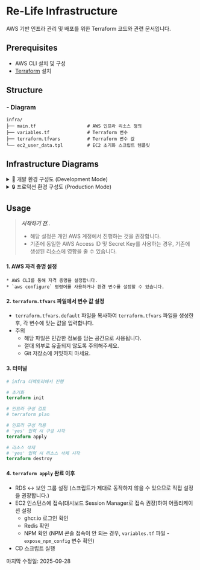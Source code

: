 # Re-Life Infrastructure
AWS 기반 인프라 관리 및 배포를 위한 Terraform 코드와 관련 문서입니다.

## Prerequisites
- AWS CLI 설치 및 구성
- [Terraform](https://www.terraform.io/downloads.html) 설치

## Structure
### - Diagram
```
infra/
├── main.tf                   # AWS 인프라 리소스 정의
├── variables.tf              # Terraform 변수
├── terraform.tfvars          # Terraform 변수 값
└── ec2_user_data.tpl         # EC2 초기화 스크립트 템플릿
```

## Infrastructure Diagrams

<details>
<summary>🔧 개발 환경 구성도 (Development Mode)</summary>

> **주의**: 개발 목적으로 RDS 포트(5432)와 NPM 관리 포트(81)가 외부에 노출되어 있습니다.

```mermaid
graph TB
    %% External
    Internet([Internet])
    Developer([개발자])

    %% AWS Cloud boundary
    subgraph AWS["AWS Cloud - Development"]
        %% VPC
        subgraph VPC["VPC (10.0.0.0/16)"]
            IGW[Internet Gateway]
            RT[Route Table]

            %% Subnets in different AZs
            subgraph AZ1["AZ-a"]
                Subnet1["Public Subnet 1<br/>(10.0.0.0/24)"]
            end

            subgraph AZ2["AZ-b"]
                Subnet2["Public Subnet 2<br/>(10.0.1.0/24)"]
                EC2["EC2 Instance<br/>(t3.small)<br/>Amazon Linux 2023<br/>NPM:81 exposed"]
            end

            subgraph AZ3["AZ-c"]
                Subnet3["Public Subnet 3<br/>(10.0.2.0/24)"]
            end

            subgraph AZ4["AZ-d"]
                Subnet4["Public Subnet 4<br/>(10.0.3.0/24)"]
            end

            %% Security Group
            SG[Security Group<br/>HTTP-80, HTTPS-443<br/>🔓 RDS-5432, NPM-81<br/>OPEN TO INTERNET]

            %% RDS Subnet Group
            RDS_SG[RDS Subnet Group<br/>Subnet1 + Subnet2]
            RDS["🔓 PostgreSQL RDS<br/>db.t3.micro Single-AZ<br/>PUBLICLY ACCESSIBLE"]
        end

        %% S3 and CloudFront
        S3[S3 Bucket<br/>Static Files]
        CF[CloudFront<br/>CDN Distribution]
        OAI[Origin Access Identity]

        %% EIP
        EIP[Elastic IP]
    end

    %% Connections
    Developer -.->|AWS Console| Internet
    Developer -.->|Direct DB Access<br/>Port 5432| Internet
    Developer -.->|NPM Admin<br/>Port 81| Internet
    Internet --> CF
    Internet --> IGW
    IGW --> RT
    RT --> Subnet1
    RT --> Subnet2
    RT --> Subnet3
    RT --> Subnet4

    EC2 --> EIP
    EIP --> Internet

    EC2 --> SG
    RDS --> SG
    RDS --> RDS_SG

    CF --> OAI
    OAI --> S3

    EC2 -.->|IAM Role| S3
    EC2 -.->|Connect| RDS

    %% Styling
    classDef aws fill:#ff9900,stroke:#232f3e,stroke-width:2px,color:#fff
    classDef compute fill:#ff6b6b,stroke:#c92a2a,stroke-width:2px,color:#fff
    classDef storage fill:#4ecdc4,stroke:#2b8a3e,stroke-width:2px,color:#fff
    classDef network fill:#74c0fc,stroke:#1864ab,stroke-width:2px,color:#fff
    classDef database fill:#ffd43b,stroke:#fab005,stroke-width:2px,color:#000
    classDef warning fill:#ff6b6b,stroke:#c92a2a,stroke-width:3px,color:#fff

    class AWS aws
    class EC2,EIP compute
    class S3,CF storage
    class VPC,IGW,RT,Subnet1,Subnet2,Subnet3,Subnet4,SG network
    class RDS,RDS_SG warning
```

**현재 설정값 (variables.tf):**
- PORT
  - `expose_rds_port = true` 🔓
  - `expose_npm_config = true` 🔓
- RDS 외부 접근
  - `publicly_accessible = true`

</details>

<details>
<summary>🔒 프로덕션 환경 구성도 (Production Mode)</summary>

> **보안**: 프로덕션 환경에서는 RDS와 NPM 관리 포트가 내부에서만 접근 가능합니다.

**프로덕션 권장 설정값:**
- PORT
  - `expose_rds_port = false` 🔒
  - `expose_npm_config = false` 🔒
- RDS 외부 접근
  - `publicly_accessible = false`

**접근 방법:**
- RDS: EC2를 통한 터널링 또는 VPN
- NPM 관리: EC2 SSH 터널링

```mermaid
graph TB
    %% External
    Internet([Internet])
    User([사용자])

    %% AWS Cloud boundary
    subgraph AWS["AWS Cloud"]
        %% VPC
        subgraph VPC["VPC (10.0.0.0/16)"]
            IGW[Internet Gateway]
            RT[Route Table]

            %% Subnets in different AZs
            subgraph AZ1["AZ-a"]
                Subnet1["Public Subnet 1<br/>(10.0.0.0/24)"]
            end

            subgraph AZ2["AZ-b"]
                Subnet2["Public Subnet 2<br/>(10.0.1.0/24)"]
                EC2["EC2 Instance<br/>(t3.small)<br/>Amazon Linux 2023"]
            end

            subgraph AZ3["AZ-c"]
                Subnet3["Public Subnet 3<br/>(10.0.2.0/24)"]
            end

            subgraph AZ4["AZ-d"]
                Subnet4["Public Subnet 4<br/>(10.0.3.0/24)"]
            end

            %% Security Group
            SG[Security Group<br/>HTTP-80, HTTPS-443<br/>🔒 Internal Access Only]

            %% RDS Subnet Group
            RDS_SG[RDS Subnet Group<br/>Subnet1 + Subnet2]
            RDS["🔒 PostgreSQL RDS<br/>db.t3.micro Single-AZ<br/>PRIVATE ACCESS"]
        end

        %% S3 and CloudFront
        S3[S3 Bucket<br/>Static Files]
        CF[CloudFront<br/>CDN Distribution]
        OAI[Origin Access Identity]

        %% EIP
        EIP[Elastic IP]
    end

    %% Connections
    User --> Internet
    Internet --> CF
    Internet --> IGW
    IGW --> RT
    RT --> Subnet1
    RT --> Subnet2
    RT --> Subnet3
    RT --> Subnet4

    EC2 --> EIP
    EIP --> Internet

    EC2 --> SG
    RDS --> SG
    RDS --> RDS_SG

    CF --> OAI
    OAI --> S3

    EC2 -.->|IAM Role| S3
    EC2 -.->|Internal Connect| RDS

    %% Styling
    classDef aws fill:#ff9900,stroke:#232f3e,stroke-width:2px,color:#fff
    classDef compute fill:#ff6b6b,stroke:#c92a2a,stroke-width:2px,color:#fff
    classDef storage fill:#4ecdc4,stroke:#2b8a3e,stroke-width:2px,color:#fff
    classDef network fill:#74c0fc,stroke:#1864ab,stroke-width:2px,color:#fff
    classDef database fill:#51cf66,stroke:#2b8a3e,stroke-width:2px,color:#fff
    classDef secure fill:#51cf66,stroke:#2b8a3e,stroke-width:3px,color:#fff

    class AWS aws
    class EC2,EIP compute
    class S3,CF storage
    class VPC,IGW,RT,Subnet1,Subnet2,Subnet3,Subnet4,SG network
    class RDS,RDS_SG secure
```

**프로덕션 권장 설정값:**
- `expose_rds_port = false` 🔒
- `expose_npm_config = false` 🔒
- `publicly_accessible = false` (RDS)

**접근 방법:**
- RDS: EC2를 통한 터널링 또는 VPN
- NPM 관리: EC2 SSH 터널링

</details>

## Usage
> ***시작하기 전..***
> * 해당 설정은 개인 AWS 계정에서 진행하는 것을 권장합니다.
> * 기존에 동일한 AWS Access ID 및 Secret Key를 사용하는 경우, 기존에 생성된 리소스에 영향을 줄 수 있습니다.

#### 1. AWS 자격 증명 설정
    * AWS CLI를 통해 자격 증명을 설정합니다.
    * `aws configure` 명령어를 사용하거나 환경 변수를 설정할 수 있습니다.

#### 2. `terraform.tfvars` 파일에서 변수 값 설정
* `terraform.tfvars.default` 파일을 복사하여 `terraform.tfvars` 파일을 생성한 후, 각 변수에 맞는 값을 입력합니다.
* 주의
    * 해당 파일은 민감한 정보를 담는 공간으로 사용됩니다.
    * 절대 외부로 유출되지 않도록 주의해주세요.
    * Git 저장소에 커밋하지 마세요.

#### 3. 터미널
```terraform
# infra 디렉토리에서 진행

# 초기화 
terraform init

# 인프라 구성 검토
# terraform plan 

# 인프라 구성 적용
# 'yes' 입력 시 구성 시작
terraform apply

# 리소스 삭제
# 'yes' 입력 시 리소스 삭제 시작
terraform destroy
```

#### 4. `terraform apply` 완료 이후
* RDS <-> 보안 그룹 설정 (스크립트가 제대로 동작하지 않을 수 있으므로 직접 설정을 권장합니다.)
* EC2 인스턴스에 접속(대시보드 Session Manager로 접속 권장)하여 어플리케이션 설정
  * ghcr.io 로그인 확인
  * Redis 확인
  * NPM 확인 (NPM 콘솔 접속이 안 되는 경우, `variables.tf` 파일 - `expose_npm_config` 변수 확인)
* CD 스크립트 실행

마지막 수정일: 2025-09-28